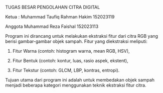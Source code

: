 TUGAS BESAR PENGOLAHAN CITRA DIGITAL


Ketua : Muhammad Taufiq Rahman Hakim 152023119

Anggota Muhammad Reza Faishal 152023113

Program ini dirancang untuk melakukan ekstraksi fitur dari citra RGB yang berisi gambar-gambar objek sampah. Fitur yang diekstraksi meliputi:

  1. Fitur Warna (contoh: histogram warna, mean RGB, HSV),
  
  2. Fitur Bentuk (contoh: kontur, luas, rasio aspek, ekstent),
  
  3. Fitur Tekstur (contoh: GLCM, LBP, kontras, entropi).

Tujuan utama dari program ini adalah untuk membedakan objek sampah menjadi beberapa kategori menggunakan teknik ekstraksi fitur citra.

